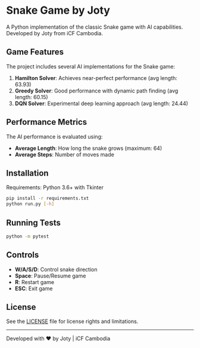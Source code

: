 # Snake Game by Joty

A Python implementation of the classic Snake game with AI capabilities. Developed by Joty from iCF Cambodia.

## Game Features

The project includes several AI implementations for the Snake game:

1. **Hamilton Solver**: Achieves near-perfect performance (avg length: 63.93)
2. **Greedy Solver**: Good performance with dynamic path finding (avg length: 60.15)
3. **DQN Solver**: Experimental deep learning approach (avg length: 24.44)

## Performance Metrics

The AI performance is evaluated using:
- **Average Length**: How long the snake grows (maximum: 64)
- **Average Steps**: Number of moves made

## Installation

Requirements: Python 3.6+ with Tkinter

```bash
pip install -r requirements.txt
python run.py [-h]
```

## Running Tests

```bash
python -m pytest
```

## Controls

- **W/A/S/D**: Control snake direction
- **Space**: Pause/Resume game
- **R**: Restart game
- **ESC**: Exit game

## License

See the [LICENSE](./LICENSE) file for license rights and limitations.

---
Developed with ❤️ by Joty | iCF Cambodia
